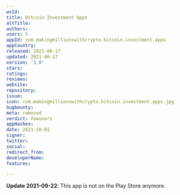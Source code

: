 ```yaml
---
wsId: 
title: Bitcoin Investment Apps
altTitle: 
authors: 
users: 5
appId: com.makingmillionswithcrypto.bitcoin.investment.apps
appCountry: 
released: 2021-06-17
updated: 2021-06-17
version: '1.0'
stars: 
ratings: 
reviews: 
website: 
repository: 
issue: 
icon: com.makingmillionswithcrypto.bitcoin.investment.apps.jpg
bugbounty: 
meta: removed
verdict: fewusers
appHashes: 
date: 2021-10-01
signer: 
twitter: 
social: 
redirect_from: 
developerName: 
features: 

---
```


**Update 2021-09-22**: This app is not on the Play Store anymore.
